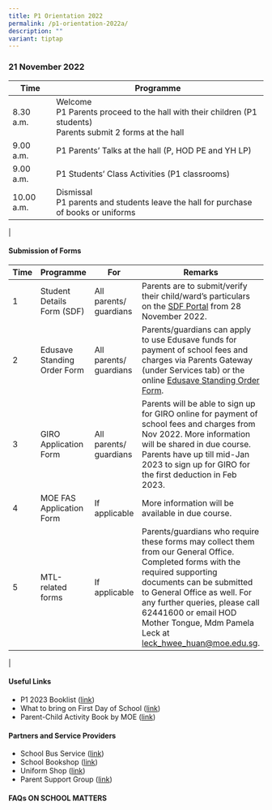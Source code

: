```yaml
---
title: P1 Orientation 2022
permalink: /p1-orientation-2022a/
description: ""
variant: tiptap
---
```

### **21 November 2022**

| Time | Programme |
|---|---|
| 8.30 a.m. | Welcome<br>P1 Parents proceed to the hall with their children (P1 students)<br>Parents submit 2 forms at the hall  |
| 9.00 a.m. | P1 Parents’ Talks at the hall (P, HOD PE and YH LP) |
| 9.00 a.m. | P1 Students’ Class Activities (P1 classrooms) |
| 10.00 a.m. | Dismissal<br>P1 parents and students leave the hall for purchase of books or uniforms |
|

#### **Submission of Forms**

| Time | Programme | For | Remarks |
|---|---|---|---|
| 1 | Student Details Form (SDF) | All parents/ guardians | Parents are to submit/verify their child/ward’s particulars on the [SDF Portal](https://pg.moe.edu.sg/forms/sdf) from 28 November 2022. 
| 2 | Edusave Standing Order Form | All parents/ guardians | Parents/guardians can apply to use Edusave funds for payment of school fees and charges via Parents Gateway (under Services tab) or the online [Edusave Standing Order Form](https://form.gov.sg/#!/5be24a1bb3f842000fdc4e59).
| 3 | GIRO Application Form | All parents/ guardians | Parents will be able to sign up for GIRO online for payment of school fees and charges from Nov 2022. More information will be shared in due course. Parents have up till mid-Jan 2023 to sign up for GIRO for the first deduction in Feb 2023.
| 4 | MOE FAS Application Form | If applicable | More information will be available in due course.
| 5 | MTL-related forms |If applicable | Parents/guardians who require these forms may collect them from our General Office. Completed forms with the required supporting documents can be submitted to General Office as well. For any further queries, please call 62441600 or email HOD Mother Tongue, Mdm Pamela Leck at leck_hwee_huan@moe.edu.sg.
|

#### **Useful Links**
* P1 2023 Booklist ([link](https://drive.google.com/file/d/11aqY-68PCOaA15gVVWevqI3XJtpL2GTc/view?usp=sharing))
* What to bring on First Day of School ([link](https://drive.google.com/file/d/1IgqrJjLpOptz0rgu4CO2mBR02z6qv8dj/view?usp=sharing))
* Parent-Child Activity Book by MOE ([link](https://www.moe.gov.sg/parentkit?pt=Parent-Child%20Relationship))


#### **Partners and Service Providers**
* School Bus Service ([link](https://telokkuraupri.moe.edu.sg/partners-and-service-providers/service-providers/school-bus-service))
* School Bookshop ([link](https://telokkuraupri.moe.edu.sg/partners-and-service-providers/service-providers/school-bookshop))
* Uniform Shop ([link](https://telokkuraupri.moe.edu.sg/partners-and-service-providers/service-providers/uniform-shop))
* Parent Support Group ([link](https://telokkuraupri.moe.edu.sg/partners-and-service-providers/parent-support-group))


#### **FAQs ON SCHOOL MATTERS**